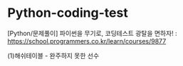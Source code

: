 # Python-coding-test

[Python/문제풀이] 파이썬을 무기로, 코딩테스트 광탈을 면하자! : https://school.programmers.co.kr/learn/courses/9877

(1)해쉬테이블 - 완주하지 못한 선수 
